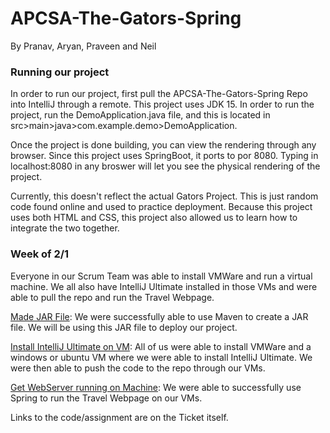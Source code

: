 # APCSA-The-Gators-Spring
By Pranav, Aryan, Praveen and Neil


### Running our project
In order to run our project, first pull the APCSA-The-Gators-Spring Repo into IntelliJ through a remote. This project uses JDK 15. In order to run the project, run the DemoApplication.java file, and this is located in src>main>java>com.example.demo>DemoApplication.

Once the project is done building, you can view the rendering through any browser. Since this project uses SpringBoot, it ports to por 8080. Typing in localhost:8080 in any broswer will let you see the physical rendering of the project.

Currently, this doesn't reflect the actual Gators Project. This is just random code found online and used to practice deployment. Because this project uses both HTML and CSS, this project also allowed us to learn how to integrate the two together.

### Week of 2/1
Everyone in our Scrum Team was able to install VMWare and run a virtual machine. We all also have IntelliJ Ultimate installed in those VMs and were able to pull the repo and run the Travel Webpage.

[Made JAR File](www.google.com): We were successfully able to use Maven to create a JAR file. We will be using this JAR file to deploy our project.

[Install IntelliJ Ultimate on VM](): All of us were able to install VMWare and a windows or ubuntu VM where we were able to install IntelliJ Ultimate. We were then able to push the code to the repo through our VMs. 

[Get WebServer running on Machine](): We were able to successfully use Spring to run the Travel Webpage on our VMs.  

Links to the code/assignment are on the Ticket itself.
